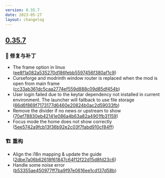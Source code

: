```yaml
---
version: 0.35.7
date: 2023-05-27
layout: changelog
---
```

## [0.35.7](#0.35.7)
### 🐛 修复与补丁

- The frame option in linux ([ee8f1a082a535270d186febb5597456f380af1c9](https://github.com/Voxelum/x-minecraft-launcher/commit/ee8f1a082a535270d186febb5597456f380af1c9))
- Curseforge and modrinth window router is replaced when the mod is open from main frame ([cc33ab361dc5caa2774ef559d888c09d85df454b](https://github.com/Voxelum/x-minecraft-launcher/commit/cc33ab361dc5caa2774ef559d888c09d85df454b))
- User login failed due to the keytar dependency not installed in current environment. The launcher will fallback to use file storage ([66d6f869f7173177d6460e20824b0ac2d59033fb](https://github.com/Voxelum/x-minecraft-launcher/commit/66d6f869f7173177d6460e20824b0ac2d59033fb))
- Remove the divider if no news or upstream to show ([70ef78830eb42141e086a4b63a82a4901fb31159](https://github.com/Voxelum/x-minecraft-launcher/commit/70ef78830eb42141e086a4b63a82a4901fb31159))
- Focus mode the home does not show correctly ([5ee5742a9fcb13f36b92e2c03f7fabd910cf84ff](https://github.com/Voxelum/x-minecraft-launcher/commit/5ee5742a9fcb13f36b92e2c03f7fabd910cf84ff))
### 🏗️ 重构

- Align the i18n mapping & update the guide ([2dbe7a06b62618f61847c64f12f22d15d8fd23c6](https://github.com/Voxelum/x-minecraft-launcher/commit/2dbe7a06b62618f61847c64f12f22d15d8fd23c6))
- Handle some noise error ([b53355ae450977ff7ba9f97e0616ee1cd137d58b](https://github.com/Voxelum/x-minecraft-launcher/commit/b53355ae450977ff7ba9f97e0616ee1cd137d58b))
